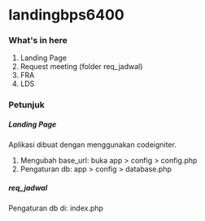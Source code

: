 # landingbps6400


### What's in here 
1. Landing Page 
2. Request meeting (folder req_jadwal)
3. FRA
4. LDS

### Petunjuk 

##### Landing Page 
Aplikasi dibuat dengan menggunakan codeigniter. 
1. Mengubah base_url: buka app > config > config.php
2. Pengaturan db: app > config > database.php

##### req_jadwal
Pengaturan db di: index.php
